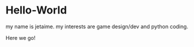 # Hello-World

my name is jetaime. my interests are game design/dev and python coding.

Here we go!
